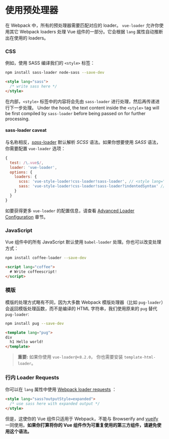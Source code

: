# 使用预处理器

在 Webpack 中，所有的预处理器需要匹配对应的 loader。 `vue-loader` 允许你使用其它 Webpack loaders 处理 Vue 组件的一部分。它会根据 `lang` 属性自动推断出在使用的 loaders。

### CSS

例如，使用 SASS 编译我们的 `<style>` 标签：

``` bash
npm install sass-loader node-sass --save-dev
```

``` html
<style lang="sass">
  /* write sass here */
</style>
```

在内部，`<style>` 标签中的内容将会先由 `sass-loader` 进行处理，然后再传递进行下一步处理。
Under the hood, the text content inside the `<style>` tag will be first compiled by `sass-loader` before being passed on for further processing.

#### sass-loader caveat

与名称相反，[*sass*-loader](https://github.com/jtangelder/sass-loader) 默认解析 *SCSS* 语法。如果你想要使用 *SASS* 语法，你需要配置 `vue-loader` 选项：

```javascript
{
  test: /\.vue$/,
  loader: 'vue-loader',
  options: {
    loaders: {
      scss: 'vue-style-loader!css-loader!sass-loader', // <style lang="scss">
      sass: 'vue-style-loader!css-loader!sass-loader?indentedSyntax' // <style lang="sass">
    }
  }
}
```

如要获得更多 `vue-loader` 的配置信息，请查看 [Advanced Loader Configuration](./advanced.md) 章节。

### JavaScript

Vue 组件中的所有 JavaScript 默认使用 `babel-loader` 处理。你也可以改变处理方式：

``` bash
npm install coffee-loader --save-dev
```

``` html
<script lang="coffee">
  # Write coffeescript!
</script>
```

### 模版

模版的处理方式略有不同，因为大多数 Webpack 模版处理器（比如 `pug-loader`）会返回模版处理函数，而不是编译的 HTML 字符串，我们使用原来的 `pug` 替代 `pug-loader`:

``` bash
npm install pug --save-dev
```

``` html
<template lang="pug">
div
  h1 Hello world!
</template>
```

> **重要:** 如果你使用 `vue-loader@<8.2.0`， 你也需要安装 `template-html-loader`。

### 行内 Loader Requests

你可以在 `lang` 属性中使用 [Webpack loader requests](https://webpack.github.io/docs/loaders.html#introduction) ：

``` html
<style lang="sass?outputStyle=expanded">
  /* use sass here with expanded output */
</style>
```

但是，这使你的 Vue 组件只适用于 Webpack，不能与 Browserify and [vueify](https://github.com/vuejs/vueify) 一同使用。**如果你打算将你的 Vue 组件作为可重复使用的第三方组件，请避免使用这个语法。**
